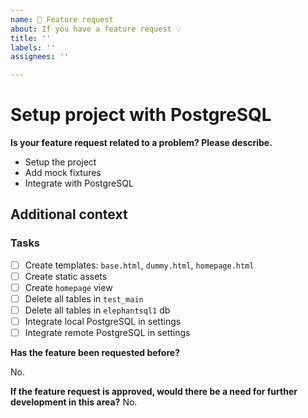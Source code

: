 ```yaml
---
name: 🚀 Feature request
about: If you have a feature request 💡
title: ''
labels: ''
assignees: ''

---
```


# Setup project with PostgreSQL

**Is your feature request related to a problem? Please describe.**

- Setup the project
- Add mock fixtures
- Integrate with PostgreSQL

## Additional context

### Tasks

- [ ] Create templates: `base.html`, `dummy.html`, `homepage.html`
- [ ] Create static assets
- [ ] Create `homepage` view
- [ ] Delete all tables in `test_main`
- [ ] Delete all tables in `elephantsql1` db
- [ ] Integrate local PostgreSQL in settings
- [ ] Integrate remote PostgreSQL in settings

**Has the feature been requested before?**

No.

**If the feature request is approved, would there be a need for further development in this area?**
No.

